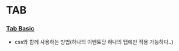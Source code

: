 # TAB


### <a href="https://mook9288.github.io/jQuery/src/tab/tabBasic.html">Tab Basic</a>
- css와 함께 사용하는 방법(하나의 이벤트당 하나의 탭에만 적용 가능하다..)